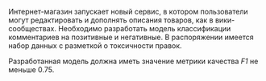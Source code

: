 Интернет-магазин запускает новый сервис, в котором пользователи могут редактировать и дополнять описания товаров, как в вики-сообществах. Необходимо разработать модель классификации комментариев на позитивные и негативные. В распоряжении имеется набор данных с разметкой о токсичности правок. 

Разработанная модель должна иметь значение метрики качества *F1* не меньше 0.75. 
